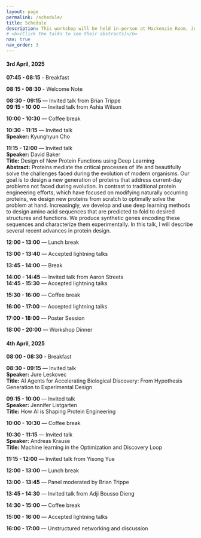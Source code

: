 ```yaml
---
layout: page
permalink: /schedule/
title: Schedule
description: This workshop will be held in-person at Mackenzie Room, Jen-Hsun Huang Engineering Center, Stanford University on April 3rd and April 4th, 2025. The session will cover invited talks, contributed lightning talks, and a panel discussion. Long invited talks span for 45 minutes, short talks for 20 minutes and contributed lightning talks for 10 minutes each. The tentative schedule in local time zone, Pacific Stanford Time (PST), can be found below. 
# <b>(Click the talks to see their abstracts)</b>
nav: true
nav_order: 3
---
```


#### 3rd April, 2025

**07:45 - 08:15** - Breakfast 

**08:15 - 08:30** - Welcome Note

**08:30 - 09:15** — Invited talk from Brian Trippe<br>
**09:15 - 10:00** — Invited talk from Ashia Wilson

**10:00 - 10:30** — Coffee break

**10:30 - 11:15** — Invited talk<br>
                **Speaker:** Kyunghyun Cho
                
**11:15 - 12:00** — Invited talk<br>
                **Speaker:** David Baker<br>
                **Title:** Design of New Protein Functions using Deep Learning<br>
                **Abstract:** Proteins mediate the critical processes of life and beautifully solve the challenges faced during the evolution of modern organisms. Our goal is to design a new generation of proteins that address current-day problems not faced during evolution. In contrast to traditional protein engineering efforts, which have focused on modifying naturally occurring proteins, we design new proteins from scratch to optimally solve the problem at hand. Increasingly, we develop and use deep learning methods to design amino acid sequences that are predicted to fold to desired structures and functions. We produce synthetic genes encoding these sequences and characterize them experimentally. In this talk, I will describe several recent advances in protein design.

**12:00 - 13:00** — Lunch break

**13:00 - 13:40** — Accepted lightning talks

**13:45 - 14:00** — Break

**14:00 - 14:45** — Invited talk from Aaron Streets<br>
**14:45 - 15:30** — Accepted lightning talks

**15:30 - 16:00** — Coffee break

**16:00 - 17:00** — Accepted lightning talks

**17:00 - 18:00** — Poster Session

**18:00 - 20:00** — Workshop Dinner 
	
#### 4th April, 2025

**08:00 - 08:30** - Breakfast 

**08:30 - 09:15** — Invited talk<br> 
                **Speaker:** Jure Leskovec<br>
                **Title:** AI Agents for Accelerating Biological Discovery: From Hypothesis Generation to Experimental Design

**09:15 - 10:00** — Invited talk<br> 
                **Speaker:** Jennifer Listgarten<br>
                **Title:** How AI is Shaping Protein Engineering

**10:00 - 10:30** — Coffee break

**10:30 - 11:15** — Invited talk<br> 
                **Speaker:** Andreas Krause<br>
                **Title:** Machine learning in the Optimization and Discovery Loop

**11:15 - 12:00** — Invited talk from Yisong Yue 

**12:00 - 13:00** — Lunch break

**13:00 - 13:45** — Panel moderated by Brian Trippe

**13:45 - 14:30** — Invited talk from Adji Bousso Dieng<br>

**14:30 - 15:00** — Coffee break

**15:00 - 16:00** — Accepted lightning talks

**16:00 - 17:00** — Unstructured networking and discussion